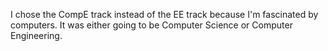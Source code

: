 I chose the CompE track instead of the EE track because I'm fascinated by computers.
It was either going to be Computer Science or Computer Engineering.
